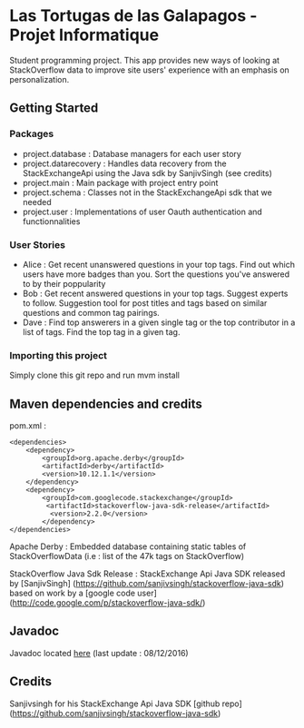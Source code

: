# Las Tortugas de las Galapagos - Projet Informatique 

Student programming project. 
This app provides new ways of looking at StackOverflow data to improve site users' experience with an emphasis on personalization.

## Getting Started

### Packages
* project.database : Database managers for each user story
* project.datarecovery : Handles data recovery from the StackExchangeApi using the Java sdk by SanjivSingh (see credits)
* project.main : Main package with project entry point
* project.schema : Classes not in the StackExchangeApi sdk that we needed
* project.user : Implementations of user Oauth authentication and functionnalities

### User Stories
* Alice : Get recent unanswered questions in your top tags. Find out which users have more badges than you. Sort the questions you've answered to by their poppularity
* Bob : Get recent answered questions in your top tags. Suggest experts to follow. Suggestion tool for post titles and tags based on similar questions and common tag pairings.
* Dave : Find top answerers in a given single tag or the top contributor in a list of tags. Find the top tag in a given tag.

### Importing this project
Simply clone this git repo and run mvm install

## Maven dependencies and credits

pom.xml :
```
<dependencies>
	<dependency>
		<groupId>org.apache.derby</groupId>
		<artifactId>derby</artifactId>
		<version>10.12.1.1</version>
	</dependency>
	<dependency>  
		<groupId>com.googlecode.stackexchange</groupId>  
		 <artifactId>stackoverflow-java-sdk-release</artifactId>  
		  <version>2.2.0</version>  
		</dependency>  
</dependencies>
```
Apache Derby : Embedded database containing static tables of StackOverflowData (i.e : list of the 47k tags on StackOverflow)

StackOverflow Java Sdk Release : StackExchange Api Java SDK released by [SanjivSingh] (https://github.com/sanjivsingh/stackoverflow-java-sdk) based on work by a [google code user] (http://code.google.com/p/stackoverflow-java-sdk/) 

## Javadoc

Javadoc located [here](http://lastortugas-javadoc.pagesperso-orange.fr/) (last update : 08/12/2016)

## Credits
Sanjivsingh for his StackExchange Api Java SDK [github repo] (https://github.com/sanjivsingh/stackoverflow-java-sdk)